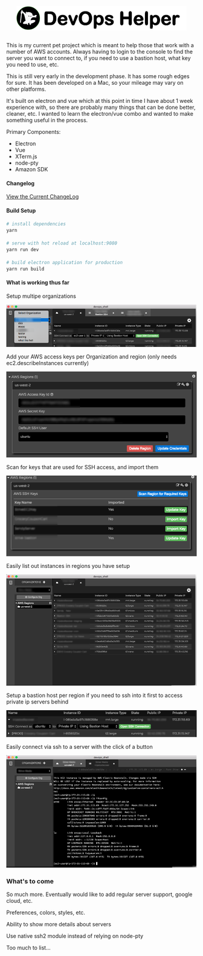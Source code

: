 <div align="center">
<br />
<img align="center" src="logo.png" alt="DevOps Helper">
<br>
<br>
</div>

This is my current pet project which is meant to help those that work with a number of AWS accounts.   Always having to login to the console to find the server you want to connect to, if you need to use a bastion host, what key you need to use, etc.

This is still very early in the development phase.   It has some rough edges for sure.   It has been developed on a Mac, so your mileage may vary on other platforms.

It's built on electron and vue which at this point in time I have about 1 week experience with, so there are probably many things that can be done better, cleaner, etc.   I wanted to learn the electron/vue combo and wanted to make something useful in the process.

Primary Components:

- Electron
- Vue
- XTerm.js
- node-pty
- Amazon SDK

#### Changelog

[View the Current ChangeLog](CHANGELOG.md)


#### Build Setup

``` bash
# install dependencies
yarn

# serve with hot reload at localhost:9080
yarn run dev

# build electron application for production
yarn run build
```

#### What is working thus far

Setup multipe organizations

![Multiple Orgs](screenshots/multiple_orgs.png "")

Add your AWS access keys per Organization and region (only needs ec2.describeInstances currently)

![Access Keys](screenshots/access_keys.png "")

Scan for keys that are used for SSH access, and import them

![SSH Keys](screenshots/import_keys.png "")

Easily list out instances in regions you have setup

![Region List](screenshots/instanceList.png "")

Setup a bastion host per region if you need to ssh into it first to access private ip servers behind

![Bastion Host](screenshots/bastion_host.png "")

Easily connect via ssh to a server with the click of a button

![SSH Connect](screenshots/ssh_connection.png "")

### What's to come

So much more.   Eventually would like to add regular server support, google cloud, etc.

Preferences, colors, styles, etc.

Ability to show more details about servers

Use native ssh2 module instead of relying on node-pty

Too much to list...
